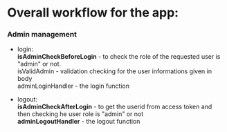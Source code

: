 # Overall workflow for the app:

### Admin management

- login:
  <br/>
  <b>isAdminCheckBeforeLogin</b> - to check the role of the requested user is "admin" or not.
  <br/>
  isValidAdmin - validation checking for the user informations given in body
  <br/>
  adminLoginHandler - the login function

- logout:
  <br/>
  <b>isAdminCheckAfterLogin</b> - to get the userid from access token and then checking he user role is "admin" or not
  <br/>
  <b>adminLogoutHandler</b> - the logout function

<br/>
